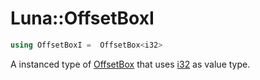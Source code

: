 # Luna::OffsetBoxI

```c++
using OffsetBoxI =  OffsetBox<i32>
```

A instanced type of [OffsetBox](struct_luna_1_1_offset_box.md) that uses [i32](group___runtime_base_type_1gaec4a1429cc91fb7ff41599b263c348cc.md) as value type. 

